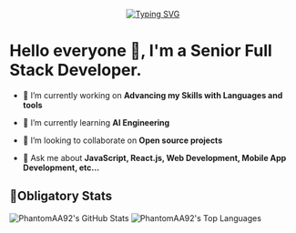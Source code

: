<p align="center">
  <a href="https://git.io/typing-svg"><img src="https://readme-typing-svg.demolab.com?font=Fira+Code&pause=600&random=false&width=490&height=49&lines=Welcome+to+my+Github+Profile!;Working+on+Open-Source+Contributions;Web+Development+%7C+Software+Engineering+;AI+Tools+%7C+Crypto+%7C+Gaming+%7C+Coding;Machine+learning+Enthusiast" alt="Typing SVG" />
  </a>
</p>

# Hello everyone 👋, I'm a Senior Full Stack Developer.

- 🔭 I’m currently working on **Advancing my Skills with Languages and tools**

- 🌱 I’m currently learning **AI Engineering**

- 👯 I’m looking to collaborate on **Open source projects**

- 💬 Ask me about **JavaScript, React.js, Web Development, Mobile App Development, etc...**

## 🌟Obligatory Stats

![PhantomAA92's GitHub Stats](https://github-readme-stats.vercel.app/api?username=phantomAA92&show_icons=true)
![PhantomAA92's Top Languages](https://github-readme-stats.vercel.app/api/top-langs/?username=phantomAA92)
